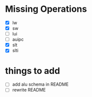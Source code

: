 # Missing Operations

- [x] lw
- [x] sw
- [ ] lui
- [ ] auipc
- [x] slt
- [x] slti

# things to add

- [ ] add alu schema in README
- [ ] rewrite README